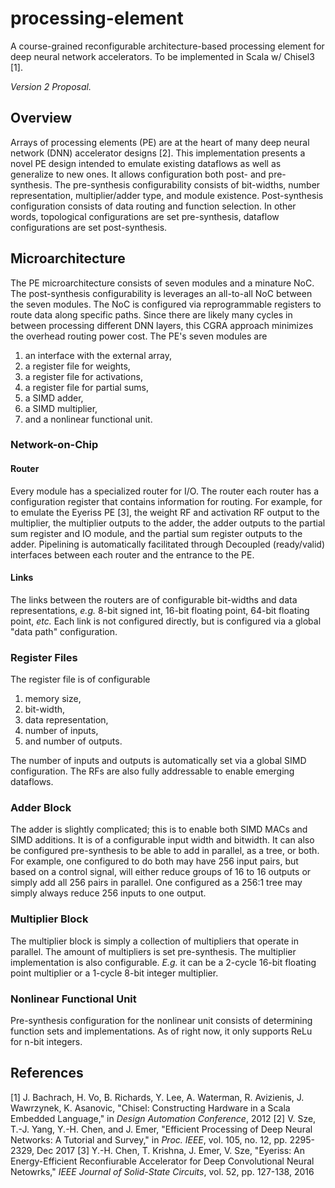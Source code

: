 # processing-element
A course-grained reconfigurable architecture-based processing element for deep neural network accelerators. To be implemented in Scala w/ Chisel3 [1].

*Version 2 Proposal.*

## Overview
Arrays of processing elements (PE) are at the heart of many deep neural network (DNN) accelerator designs [2]. This implementation presents a novel PE design intended to emulate existing dataflows as well as generalize to new ones. It allows configuration both post- and pre- synthesis. The pre-synthesis configurability consists of bit-widths, number representation, multiplier/adder type, and module existence. Post-synthesis configuration consists of data routing and function selection. In other words, topological configurations are set pre-synthesis, dataflow configurations are set post-synthesis.

## Microarchitecture
The PE microarchitecture consists of seven modules and a minature NoC. The post-synthesis configurability is leverages an all-to-all NoC between the seven modules. The NoC is configured via reprogrammable registers to route data along specific paths. Since there are likely many cycles in between processing different DNN layers, this CGRA approach minimizes the overhead routing power cost. The PE's seven modules are
1. an interface with the external array,
2. a register file for weights,
3. a register file for activations,
4. a register file for partial sums,
5. a SIMD adder,
6. a SIMD multiplier,
7. and a nonlinear functional unit.

### Network-on-Chip
#### Router
Every module has a specialized router for I/O. The router each router has a configuration register that contains information for routing. For example, for to emulate the Eyeriss PE [3], the weight RF and activation RF output to the multiplier, the multiplier outputs to the adder, the adder outputs to the partial sum register and IO module, and the partial sum register outputs to the adder. Pipelining is automatically facilitated through Decoupled (ready/valid) interfaces between each router and the entrance to the PE. 
#### Links
The links between the routers are of configurable bit-widths and data representations, *e.g.* 8-bit signed int, 16-bit floating point, 64-bit floating point, *etc.* Each link is not configured directly, but is configured via a global "data path" configuration.

### Register Files
The register file is of configurable
1. memory size,
2. bit-width,
3. data representation,
4. number of inputs,
5. and number of outputs.

The number of inputs and outputs is automatically set via a global SIMD configuration. The RFs are also fully addressable to enable emerging dataflows.

### Adder Block
The adder is slightly complicated; this is to enable both SIMD MACs and SIMD additions. It is of a configurable input width and bitwidth. It can also be configured pre-synthesis to be able to add in parallel, as a tree, or both. For example, one configured to do both may have 256 input pairs, but based on a control signal, will either reduce groups of 16 to 16 outputs or simply add all 256 pairs in parallel. One configured as a 256:1 tree may simply always reduce 256 inputs to one output.

### Multiplier Block
The multiplier block is simply a collection of multipliers that operate in parallel. The amount of multipliers is set pre-synthesis. The multiplier implementation is also configurable. *E.g.* it can be a 2-cycle 16-bit floating point multiplier or a 1-cycle 8-bit integer multiplier. 

### Nonlinear Functional Unit
Pre-synthesis configuration for the nonlinear unit consists of determining function sets and implementations. As of right now, it only supports ReLu for n-bit integers.

## References
[1] J. Bachrach, H. Vo, B. Richards, Y. Lee, A. Waterman, R. Avizienis, J. Wawrzynek, K. Asanovic, "Chisel: Constructing Hardware in a Scala Embedded Language," in *Design Automation Conference*, 2012
[2] V. Sze, T.-J. Yang, Y.-H. Chen, and J. Emer, "Efficient Processing of Deep Neural Networks: A Tutorial and Survey," in *Proc. IEEE*, vol. 105, no. 12, pp. 2295-2329, Dec 2017
[3] Y.-H. Chen, T. Krishna, J. Emer, V. Sze, "Eyeriss: An Energy-Efficient Reconfiurable Accelerator for Deep Convolutional Neural Netowrks," *IEEE Journal of Solid-State Circuits*, vol. 52, pp. 127-138, 2016
